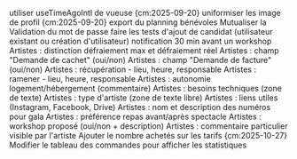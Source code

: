 utiliser useTimeAgoIntl de vueuse {cm:2025-09-20}
uniformiser les image de profil {cm:2025-09-20}
export du planning bénévoles
Mutualiser la Validation du mot de passe
faire les tests d'ajout de candidat (utilisateur existant ou création d'utilisateur)
notification 30 min avant un workshop
Artistes : distinction défraiement max et défraiement réel
Artistes : champ "Demande de cachet" (oui/non)
Artistes : champ "Demande de facture" (oui/non)
Artistes : récupération - lieu, heure, responsable
Artistes : ramener - lieu, heure, responsable
Artistes : autonomie logement/hébergement (commentaire)
Artistes : besoins techniques (zone de texte)
Artistes : type d'artiste (zone de texte libre)
Artistes : liens utiles (Instagram, Facebook, Drive)
Artistes : nom et description des numéros pour gala
Artistes : préférence repas avant/après spectacle
Artistes : workshop proposé (oui/non + description)
Artistes : commentaire particulier visible par l'artiste
Ajouter le nombre achetés sur les tarifs {cm:2025-10-27}
Modifier le tableau des commandes pour afficher les statistiques
